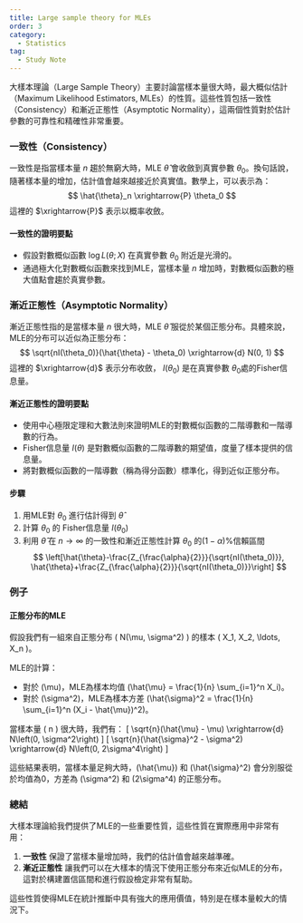 ```yaml
---
title: Large sample theory for MLEs
order: 3
category:
  - Statistics
tag:
  - Study Note
---
```


<!-- # Large sample theory for MLEs -->

大樣本理論（Large Sample Theory）主要討論當樣本量很大時，最大概似估計（Maximum Likelihood Estimators, MLEs）的性質。這些性質包括一致性（Consistency）和漸近正態性（Asymptotic Normality），這兩個性質對於估計參數的可靠性和精確性非常重要。

### 一致性（Consistency）

一致性是指當樣本量 $n$ 趨於無窮大時，MLE $\hat{\theta}$ 會收斂到真實參數 $\theta_0$。換句話說，隨著樣本量的增加，估計值會越來越接近於真實值。數學上，可以表示為：
$$
\hat{\theta}_n \xrightarrow{P} \theta_0
$$
這裡的 $\xrightarrow{P}$ 表示以概率收斂。

#### 一致性的證明要點
- 假設對數概似函數 $\log L(\theta; X)$ 在真實參數 $\theta_0$ 附近是光滑的。
- 通過極大化對數概似函數來找到MLE，當樣本量 $n$ 增加時，對數概似函數的極大值點會趨於真實參數。

### 漸近正態性（Asymptotic Normality）

漸近正態性指的是當樣本量 $n$ 很大時，MLE $\hat{\theta}$ 服從於某個正態分布。具體來說，MLE的分布可以近似為正態分布：
$$
\sqrt{nI(\theta_0)}(\hat{\theta} - \theta_0) \xrightarrow{d} N(0, 1)
$$
這裡的 $\xrightarrow{d}$ 表示分布收斂， $I(\theta_0)$ 是在真實參數 $\theta_0$處的Fisher信息量。

#### 漸近正態性的證明要點
- 使用中心極限定理和大數法則來證明MLE的對數概似函數的二階導數和一階導數的行為。
- Fisher信息量 $I(\theta)$ 是對數概似函數的二階導數的期望值，度量了樣本提供的信息量。
- 將對數概似函數的一階導數（稱為得分函數）標準化，得到近似正態分布。

#### 步驟
1. 用MLE對 $\theta_0$ 進行估計得到 $\hat \theta$
2. 計算 $\theta_0$ 的 Fisher信息量 $I(\theta_0)$
3. 利用 $\hat \theta$ 在 $n \rightarrow \infty$ 的一致性和漸近正態性計算 $\theta_0$ 的$(1-\alpha)\%$信賴區間
$$
\left[\hat{\theta}-\frac{Z_{\frac{\alpha}{2}}}{\sqrt{nI(\theta_0)}}, \hat{\theta}+\frac{Z_{\frac{\alpha}{2}}}{\sqrt{nI(\theta_0)}}\right]
$$


### 例子

#### 正態分布的MLE
假設我們有一組來自正態分布 \( N(\mu, \sigma^2) \) 的樣本 \( X_1, X_2, \ldots, X_n \)。

MLE的計算：
- 對於 \(\mu\)，MLE為樣本均值 \(\hat{\mu} = \frac{1}{n} \sum_{i=1}^n X_i\)。
- 對於 \(\sigma^2\)，MLE為樣本方差 \(\hat{\sigma}^2 = \frac{1}{n} \sum_{i=1}^n (X_i - \hat{\mu})^2\)。

當樣本量 \( n \) 很大時，我們有：
\[ \sqrt{n}(\hat{\mu} - \mu) \xrightarrow{d} N\left(0, \sigma^2\right) \]
\[ \sqrt{n}(\hat{\sigma}^2 - \sigma^2) \xrightarrow{d} N\left(0, 2\sigma^4\right) \]

這些結果表明，當樣本量足夠大時，\(\hat{\mu}\) 和 \(\hat{\sigma}^2\) 會分別服從於均值為0，方差為 \(\sigma^2\) 和 \(2\sigma^4\) 的正態分布。

### 總結

大樣本理論給我們提供了MLE的一些重要性質，這些性質在實際應用中非常有用：
1. **一致性** 保證了當樣本量增加時，我們的估計值會越來越準確。
2. **漸近正態性** 讓我們可以在大樣本的情況下使用正態分布來近似MLE的分布，這對於構建置信區間和進行假設檢定非常有幫助。

這些性質使得MLE在統計推斷中具有強大的應用價值，特別是在樣本量較大的情況下。
